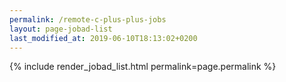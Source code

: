 ```yaml
---
permalink: /remote-c-plus-plus-jobs
layout: page-jobad-list
last_modified_at: 2019-06-10T18:13:02+0200
---
```

{% include render_jobad_list.html permalink=page.permalink %}
